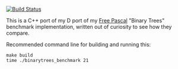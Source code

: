 [![Build Status](https://travis-ci.com/binarytrees/binarytreesbenchmarkcpp.svg?branch=master)](https://travis-ci.com/binarytrees/binarytreesbenchmarkcpp)

This is a C++ port of my D port of my [Free Pascal](https://benchmarksgame-team.pages.debian.net/benchmarksgame/program/binarytrees-fpascal-7.html) "Binary Trees" benchmark implementation, written out of curiosity to see how they compare.

Recommended command line for building and running this:

```
make build
time ./binarytrees_benchmark 21
```
